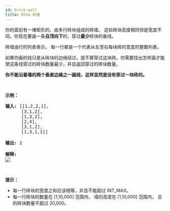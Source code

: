 ```yaml
---
id: brick-wall
title: 0554.砖墙
---
```

你的面前有一堵矩形的、由多行砖块组成的砖墙。 这些砖块高度相同但是宽度不同。你现在要画一条**自顶向下**的、穿过**最少**砖块的垂线。

砖墙由行的列表表示。 每一行都是一个代表从左至右每块砖的宽度的整数列表。

如果你画的线只是从砖块的边缘经过，就不算穿过这块砖。你需要找出怎样画才能使这条线穿过的砖块数量最少，并且返回穿过的砖块数量。

**你不能沿着墙的两个垂直边缘之一画线，这样显然是没有穿过一块砖的。**

 

**示例：**


<pre><strong>输入:</strong> [[1,2,2,1],<br/>      [3,1,2],<br/>      [1,3,2],<br/>      [2,4],<br/>      [3,1,2],<br/>      [1,3,1,1]]<br/><br/><strong>输出:</strong> 2<br/><br/><strong>解释:</strong> <br/><img src="https://assets.leetcode-cn.com/aliyun-lc-upload/uploads/2018/10/12/brick_wall.png"/><br/></pre>

 

**提示：**

- 每一行砖块的宽度之和应该相等，并且不能超过 INT_MAX。
- 每一行砖块的数量在 [1,10,000] 范围内， 墙的高度在 [1,10,000] 范围内， 总的砖块数量不超过 20,000。